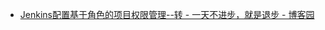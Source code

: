 
* [Jenkins配置基于角色的项目权限管理--转 - 一天不进步，就是退步 - 博客园 ](http://www.cnblogs.com/davidwang456/p/3701972.html)